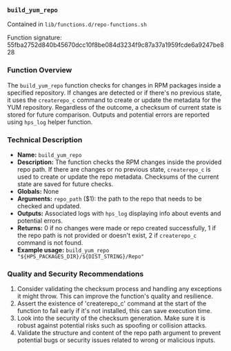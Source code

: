 ### `build_yum_repo`

Contained in `lib/functions.d/repo-functions.sh`

Function signature: 55fba2752d840b45670dcc10f8be084d3234f9c87a37a1959fcde6a9247be828

### Function Overview

The `build_yum_repo` function checks for changes in RPM packages inside a specified repository. If changes are detected or if there's no previous state, it uses the `createrepo_c` command to create or update the metadata for the YUM repository. Regardless of the outcome, a checksum of current state is stored for future comparison. Outputs and potential errors are reported using `hps_log` helper function.

### Technical Description

* **Name:** `build_yum_repo`
* **Description:** The function checks the RPM changes inside the provided repo path. If there are changes or no previous state, `createrepo_c` is used to create or update the repo metadata. Checksums of the current state are saved for future checks.
* **Globals:** None
* **Arguments:** `repo_path` ($1): the path to the repo that needs to be checked and updated.
* **Outputs:** Associated logs with `hps_log` displaying info about events and potential errors.
* **Returns:** 0 if no changes were made or repo created successfully, 1 if the repo path is not provided or doesn't exist, 2 if `createrepo_c` command is not found.
* **Example usage:** `build_yum_repo "${HPS_PACKAGES_DIR}/${DIST_STRING}/Repo"`

### Quality and Security Recommendations

1. Consider validating the checksum process and handling any exceptions it might throw. This can improve the function's quality and resilience.
2. Assert the existence of 'createrepo_c' command at the start of the function to fail early if it's not installed, this can save execution time.
3. Look into the security of the checksum generation. Make sure it is robust against potential risks such as spoofing or collision attacks.
4. Validate the structure and content of the repo path argument to prevent potential bugs or security issues related to wrong or malicious inputs.

